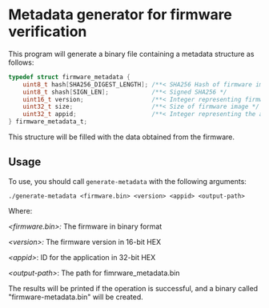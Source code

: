 # Metadata generator for firmware verification
This program will generate a binary file containing a metadata structure as
follows:

```c
typedef struct firmware_metadata {
    uint8_t hash[SHA256_DIGEST_LENGTH]; /**< SHA256 Hash of firmware image */
    uint8_t shash[SIGN_LEN];            /**< Signed SHA256 */
    uint16_t version;                   /**< Integer representing firmware version */
    uint32_t size;                      /**< Size of firmware image */
    uint32_t appid;                     /**< Integer representing the application ID */
} firmware_metadata_t;
```

This structure will be filled with the data obtained from the firmware.

## Usage
To use, you should call `generate-metadata` with the following arguments:

```console
./generate-metadata <firmware.bin> <version> <appid> <output-path>
```

Where:

_\<firmware.bin\>\:_ The firmware in binary format

_\<version\>\:_ The firmware version in 16-bit HEX

_\<appid\>_\: ID for the application in 32-bit HEX

_\<output-path\>_\: The path for fimrware_metadata.bin

The results will be printed if the operation is successful, and a binary
called "firmware-metadata.bin" will be created.
